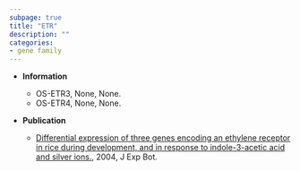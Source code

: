 ```yaml
---
subpage: true
title: "ETR"
description: ""
categories:
- gene family
---
```


* **Information**  
    + OS-ETR3, None, None.
    + OS-ETR4, None, None.

* **Publication**  
    + [Differential expression of three genes encoding an ethylene receptor in rice during development, and in response to indole-3-acetic acid and silver ions.](http://www.ncbi.nlm.nih.gov/pubmed?term=Differential+expression+of+three+genes+encoding+an+ethylene+receptor+in+rice+during+development,+and+in+response+to+indole-3-acetic+acid+and+silver+ions.%5BTitle%5D), 2004, J Exp Bot.


